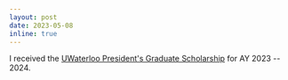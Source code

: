 ```yaml
---
layout: post
date: 2023-05-08
inline: true
---
```


I received the [UWaterloo President's Graduate Scholarship](https://uwaterloo.ca/graduate-studies-postdoctoral-affairs/current-students/internal-waterloo-awards/presidents-graduate-scholarship) for AY 2023 -- 2024.